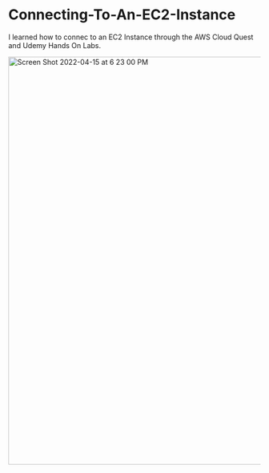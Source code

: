 # Connecting-To-An-EC2-Instance
I learned how to connec to an EC2 Instance through the AWS Cloud Quest and Udemy Hands On Labs.

<img width="814" alt="Screen Shot 2022-04-15 at 6 23 00 PM" src="https://user-images.githubusercontent.com/28788919/163649118-b4bc60bd-9f6e-4c9e-a49f-21328c8f75b4.png">
